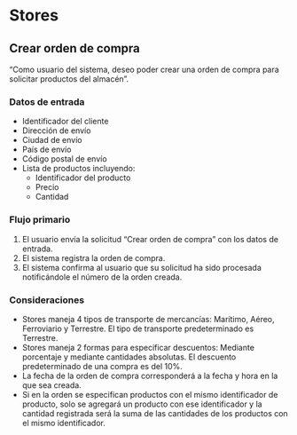 # Stores

## Crear orden de compra
“Como usuario del sistema, deseo poder crear una orden de compra para solicitar productos del
almacén”.

### Datos de entrada
- Identificador del cliente
- Dirección de envío
- Ciudad de envío
- País de envío
- Código postal de envío
- Lista de productos incluyendo:
  - Identificador del producto
  - Precio
  - Cantidad
  
### Flujo primario
1. El usuario envía la solicitud “Crear orden de compra” con los datos de entrada.
2. El sistema registra la orden de compra.
3. El sistema confirma al usuario que su solicitud ha sido procesada notificándole el número de
la orden creada.

### Consideraciones
- Stores maneja 4 tipos de transporte de mercancías: Marítimo, Aéreo, Ferroviario y
Terrestre. El tipo de transporte predeterminado es Terrestre.
- Stores maneja 2 formas para especificar descuentos: Mediante porcentaje y mediante
cantidades absolutas. El descuento predeterminado de una compra es del 10%.
- La fecha de la orden de compra corresponderá a la fecha y hora en la que sea creada.
- Si en la orden se especifican productos con el mismo identificador de producto, solo se
agregará un producto con ese identificador y la cantidad registrada será la suma de las
cantidades de los productos con el mismo identificador.
